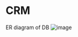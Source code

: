 # CRM
ER diagram of DB
![image](https://user-images.githubusercontent.com/51823189/90792234-0b8bd100-e32c-11ea-9faa-f13561e7f095.png)



